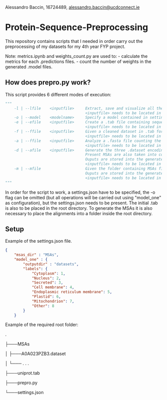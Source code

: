 Alessandro Baccin, 16724489, alessandro.baccin@ucdconnect.ie

# Protein-Sequence-Preprocessing
This repository contains scripts that I needed in order carry out the preprocessing of my datasets for my 4th year FYP project.

Note: metrics.ipynb and weights_count.py are used to: 
    - calculate the metrics for each .predictions files.
    - count the number of weights in the generated .model files.

## How does prepro.py work?

This script provides 6 different modes of execution: 

```python
"""
    -l | --lfile    <inputfile>     Extract, save and visualize all the present labels.
                                    <inputfile> needs to be located in the root directory.
    -o | --model    <modelname>     Specify a model contained in settings.json
    -e | --efile    <inputfile>     Create a .tab file containing sequences of classes specified in the required model. 
                                    <inputfile> needs to be located in the root directory.
    -f | --ffile    <inputfile>     Given a cleaned dataset in .tab format, produce the .fasta file.
                                    <inputfile> needs to be located in the model's directory 
    -a | --ffile    <inputfile>     Analyze a .fasta file counting the number of entries per class.
                                    <inputfile> needs to be located in the model's directory
    -d | --afile    <inputfile>     Generate the three .dataset encoding files given a .fasta file
                                    Present MSAs are also taken into consideration, and sequences not preseting the MSA information are binned.
                                    Ouputs are stored into the generated "NoMSAdataset" folder.
                                    <inputfile> needs to be located in the model's directory 
    -m | --mfile                    Given the folder containing MSAs files specified in the settings.json, attach the MSA information to the .dataset files (new files are created).
                                    Ouputs are stored into the generated "MSAdataset" folder.
                                    <inputfile> needs to be located in the model's directory 
"""
```

In order for the script to work, a settings.json have to be specified, the -o flag can be omitted (but all operations will be carried out using "model_one" as configuration), but the settings.json needs to be present. The initial .tab is also to be placed in the root directory. To generate the MSAs it is also necessary to place the alignments into a folder inside the root directory.

## Setup

Example of the settings.json file.

```json
{
    "msas_dir" : "MSAs",
    "model_one" : {
        "outputdir" : "datasets",
        "labels": {
            "Cytoplasm": 1,
            "Nucleus": 2,
            "Secreted": 3,
            "Cell membrane": 4,
            "Endoplasmic reticulum membrane": 5,
            "Plastid": 6,
            "Mitochondrion": 7,
            "Other": 8
        }
    }
```

Example of the required root folder:

.

├───MSAs

│   ├───A0A023PZB3.dataset

│   └─── . . .

├───uniprot.tab

├───prepro.py

└───settings.json
